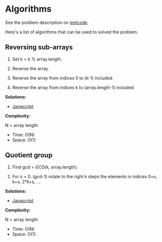 # Algorithms

See the problem description on [leetcode](https://leetcode.com/problems/rotate-array/).

Here's a list of algorithms that can be used to solved the problem.

## Reversing sub-arrays

1. Set k = k % array.length.

2. Reverse the array.

3. Reverse the array from indices 0 to (k-1) included.

4. Reverse the array from indices k to (array.length-1) included.

**Solutions:**

* [Javascript](javascript/189-2.js)

**Complexity:**

N = array length

* Time: O(N)
* Space: O(1)

## Quotient group

1. Find gcd = GCD(k, array.length).

2. For s = 0..(gcd-1) rotate to the right k steps the elements in indices 0+s, k+s, 2*k+s, ...

**Solutions:**

* [Javascript](javascript/189-3.js)

**Complexity:**

N = array length

* Time: O(N)
* Space: O(1)
